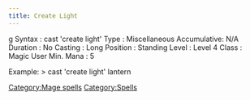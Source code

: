 ```yaml
---
title: Create Light
---
```


<nowiki>g Syntax : cast 'create light' Type : Miscellaneous
Accumulative: N/A Duration : No Casting : Long Position : Standing Level
: Level 4 Class : Magic User Min. Mana : 5

</pre>

Example: \> cast 'create light' lantern

[Category:Mage spells](Category:Mage_spells "wikilink")
[Category:Spells](Category:Spells "wikilink")